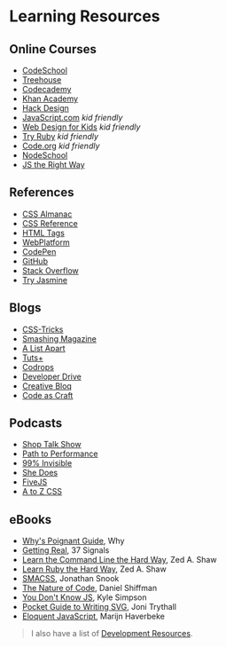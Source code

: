 Learning Resources
==================

Online Courses
--------------

* [CodeSchool](https://www.codeschool.com/)
* [Treehouse](http://teamtreehouse.com/)
* [Codecademy](http://www.codecademy.com/)
* [Khan Academy](https://www.khanacademy.org/)
* [Hack Design](https://hackdesign.org/)
* [JavaScript.com](https://www.javascript.com/) *kid friendly*
* [Web Design for Kids](http://webdesign.tutsplus.com/series/web-design-for-kids--cms-823) *kid friendly*
* [Try Ruby](http://tryruby.org/) *kid friendly*
* [Code.org](https://code.org/) *kid friendly*
* [NodeSchool](http://nodeschool.io/)
* [JS the Right Way](http://jstherightway.org/)

References
----------

* [CSS Almanac](https://css-tricks.com/almanac/)
* [CSS Reference](http://tympanus.net/codrops/css_reference/)
* [HTML Tags](http://htmldog.com/reference/htmltags/)
* [WebPlatform](https://www.webplatform.org/)
* [CodePen](http://codepen.io/)
* [GitHub](https://github.com/)
* [Stack Overflow](http://stackoverflow.com/)
* [Try Jasmine](http://tryjasmine.com/)

Blogs
-----

* [CSS-Tricks](https://css-tricks.com/)
* [Smashing Magazine](http://www.smashingmagazine.com/)
* [A List Apart](http://alistapart.com/)
* [Tuts+](http://tutsplus.com/tutorials)
* [Codrops](http://tympanus.net/codrops/)
* [Developer Drive](http://www.developerdrive.com/)
* [Creative Bloq](http://www.creativebloq.com/)
* [Code as Craft](https://codeascraft.com/)

Podcasts
--------

* [Shop Talk Show](http://shoptalkshow.com/)
* [Path to Performance](http://pathtoperf.com/)
* [99% Invisible](http://99percentinvisible.org/)
* [She Does](http://www.shedoespodcast.com/)
* [FiveJS](https://fivejs.codeschool.com/)
* [A to Z CSS](http://www.atozcss.com/)

eBooks
------

* [Why's Poignant Guide](http://mislav.uniqpath.com/poignant-guide/), Why
* [Getting Real](http://gettingreal.37signals.com/), 37 Signals
* [Learn the Command Line the Hard Way](http://cli.learncodethehardway.org/book/), Zed A. Shaw
* [Learn Ruby the Hard Way](http://learnrubythehardway.org/book/), Zed A. Shaw
* [SMACSS](https://smacss.com/), Jonathan Snook
* [The Nature of Code](http://natureofcode.com/book/), Daniel Shiffman
* [You Don't Know JS](https://github.com/getify/You-Dont-Know-JS), Kyle Simpson
* [Pocket Guide to Writing SVG](http://svgpocketguide.com/), Joni Trythall
* [Eloquent JavaScript](http://eloquentjavascript.net/), Marijn Haverbeke

> I also have a list of [Development Resources](https://github.com/kaseybon/development-resources).
